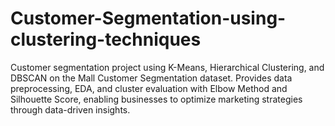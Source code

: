 # Customer-Segmentation-using-clustering-techniques
Customer segmentation project using K-Means, Hierarchical Clustering, and DBSCAN on the Mall Customer Segmentation dataset. Provides data preprocessing, EDA, and cluster evaluation with Elbow Method and Silhouette Score, enabling businesses to optimize marketing strategies through data-driven insights.
